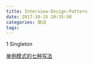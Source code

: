 ```yaml
---
title: Interview-Design-Pattern
date: 2017-10-15 20:35:58
categories: 面试
tags:
---
```


1 Singleton

[单例模式的七种写法](http://wuchong.me/blog/2014/08/28/how-to-correctly-write-singleton-pattern/)

